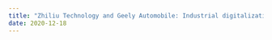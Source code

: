 ```yaml
---
title: "Zhiliu Technology and Geely Automobile: Industrial digitalization, [intelligent creation] of the future"
date: 2020-12-18
---  
```


<!-- Original text has been migrated to Usercase -->

<script>
window.location.href = "/zh/usercase/geely"
</script>
